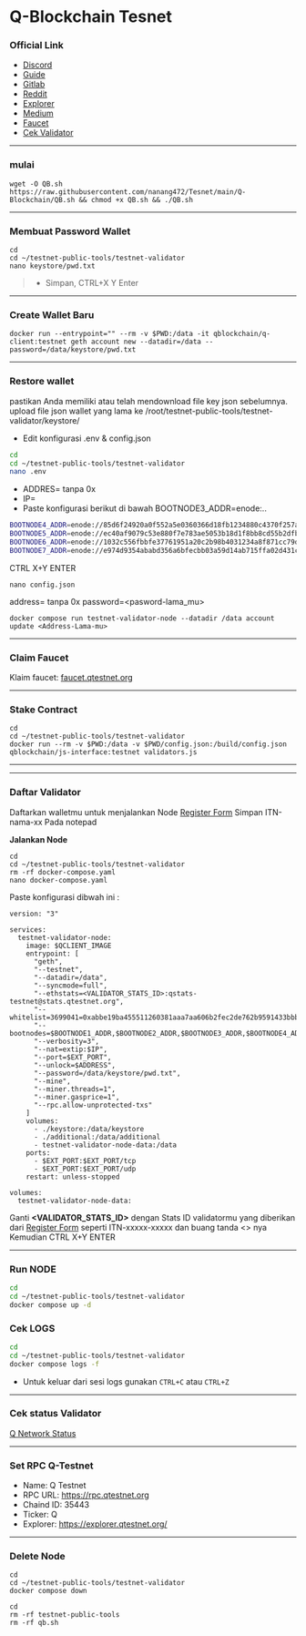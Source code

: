 # Q-Blockchain Tesnet 


### Official Link

* ​[Discord](https://discord.gg/BwVVzpBkAD)​
* ​[Guide](https://docs.qtestnet.org/how-to-setup-validator/)​
* ​[Gitlab](https://gitlab.com/q-dev)​
* ​[Reddit](https://www.reddit.com/r/QBlockchain/)​
* ​[Explorer](https://explorer.qtestnet.org/)​
* ​[Medium](https://medium.com/q-blockchain)​
* ​[Faucet](https://faucet.qtestnet.org/)​
* ​[Cek Validator](https://stats.qtestnet.org/)​

_____________


### mulai

```
wget -O QB.sh https://raw.githubusercontent.com/nanang472/Tesnet/main/Q-Blockchain/QB.sh && chmod +x QB.sh && ./QB.sh
```
_____________


### Membuat Password Wallet

```
cd
cd ~/testnet-public-tools/testnet-validator
nano keystore/pwd.txt
```
> * Simpan, CTRL+X Y Enter

_____________


### Create Wallet Baru

```
docker run --entrypoint="" --rm -v $PWD:/data -it qblockchain/q-client:testnet geth account new --datadir=/data --password=/data/keystore/pwd.txt
```
_____________


### Restore wallet

pastikan Anda memiliki atau telah mendownload file key json sebelumnya. upload file json wallet yang lama ke /root/testnet-public-tools/testnet-validator/keystore/

* Edit konfigurasi .env & config.json
```bash
cd
cd ~/testnet-public-tools/testnet-validator
nano .env
```
* ADDRES=<addres-lama-mu> tanpa 0x
* IP=<ip-vps-mu>
* Paste konfigurasi berikut di bawah BOOTNODE3_ADDR=enode:..
```bash
BOOTNODE4_ADDR=enode://85d6f24920a0f552a5e0360366d18fb1234880c4370f257abc09e8ec762173fb3c4b1b14a7af9a23a8c31751b3ba2905d6a98fb436dfe3092644527a89046977@3.68.108.12:30303
BOOTNODE5_ADDR=enode://ec40af9079c53e880f7e783ae5053b18d1f8bb8cd55b2dfbbfa3b7e1f5256c724ef7e22f23f785c2f119fbb7930769540e3c01c711c6ae26c83690b941a4886c@85.215.92.83:30303
BOOTNODE6_ADDR=enode://1032c556fbbfe37761951a20c2b98b4031234a8f871cc79dd8ff612a3e0436afe3458b325d2f25617b62134cfc8a8a4885e80c9760ecb4bb7c8deaee67a098ae@95.217.169.172:30303
BOOTNODE7_ADDR=enode://e974d9354ababd356a6bfecbb03a59d14ab715ffa02d431c6accfc5de250e9c8c345817bd5687c119a04df78f1a4673e97877ea5775fa84270d311dac4a2eca7@128.199.213.70:30313
```
CTRL X+Y ENTER

```
nano config.json
```
address=<adrees-lama-mu> tanpa 0x
password=<pasword-lama_mu>

```
docker compose run testnet-validator-node --datadir /data account update <Address-Lama-mu>
```
_____________


### Claim Faucet 

Klaim faucet: [faucet.qtestnet.org](https://faucet.qtestnet.org/)​
_____________


### Stake Contract
```
cd
cd ~/testnet-public-tools/testnet-validator
docker run --rm -v $PWD:/data -v $PWD/config.json:/build/config.json qblockchain/js-interface:testnet validators.js

```
_____________

_____________


### Daftar Validator
Daftarkan walletmu untuk menjalankan Node [Register Form](https://itn.qdev.li/)
Simpan ITN-nama-xx Pada notepad

**Jalankan Node**

```
cd
cd ~/testnet-public-tools/testnet-validator
rm -rf docker-compose.yaml
nano docker-compose.yaml
```

Paste konfigurasi dibwah ini : 
```
version: "3"

services:
  testnet-validator-node:
    image: $QCLIENT_IMAGE
    entrypoint: [
      "geth",
      "--testnet",
      "--datadir=/data",
      "--syncmode=full",
      "--ethstats=<VALIDATOR_STATS_ID>:qstats-testnet@stats.qtestnet.org",
      "--whitelist=3699041=0xabbe19ba455511260381aaa7aa606b2fec2de762b9591433bbb379894aba55c1",
      "--bootnodes=$BOOTNODE1_ADDR,$BOOTNODE2_ADDR,$BOOTNODE3_ADDR,$BOOTNODE4_ADDR,$BOOTNODE5_ADDR,$BOOTNODE6_ADDR,$BOOTNODE7_ADDR",
      "--verbosity=3",
      "--nat=extip:$IP",
      "--port=$EXT_PORT",
      "--unlock=$ADDRESS",
      "--password=/data/keystore/pwd.txt",
      "--mine",
      "--miner.threads=1",
      "--miner.gasprice=1",
      "--rpc.allow-unprotected-txs"
    ]
    volumes:
      - ./keystore:/data/keystore
      - ./additional:/data/additional
      - testnet-validator-node-data:/data
    ports:
      - $EXT_PORT:$EXT_PORT/tcp
      - $EXT_PORT:$EXT_PORT/udp
    restart: unless-stopped

volumes:
  testnet-validator-node-data:

```

Ganti **<VALIDATOR_STATS_ID>** dengan Stats ID validatormu yang diberikan dari [Register Form](https://itn.qdev.li/) seperti ITN-xxxxx-xxxxx dan buang tanda <> nya
Kemudian CTRL X+Y ENTER

_____________

### Run NODE
```bash
cd
cd ~/testnet-public-tools/testnet-validator
docker compose up -d
```

### Cek LOGS
```bash
cd
cd ~/testnet-public-tools/testnet-validator
docker compose logs -f
```
* Untuk keluar dari sesi logs gunakan `CTRL+C` atau `CTRL+Z`

_____________


### Cek status Validator
[Q Network Status](https://stats.qtestnet.org/)

_____________

### Set RPC Q-Testnet
- Name: Q Testnet
- RPC URL: https://rpc.qtestnet.org
- Chaind ID: 35443
- Ticker: Q
- Explorer: https://explorer.qtestnet.org/

_____________

### Delete Node
```
cd
cd ~/testnet-public-tools/testnet-validator
docker compose down
```
```
cd
rm -rf testnet-public-tools
rm -rf qb.sh
```